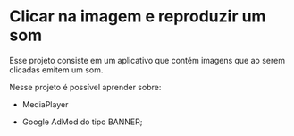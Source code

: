 # Clicar na imagem e reproduzir um som

Esse projeto consiste em um aplicativo que contém imagens que ao serem clicadas emitem um som.

Nesse projeto é possível aprender sobre:

- MediaPlayer

- Google AdMod do tipo BANNER;
